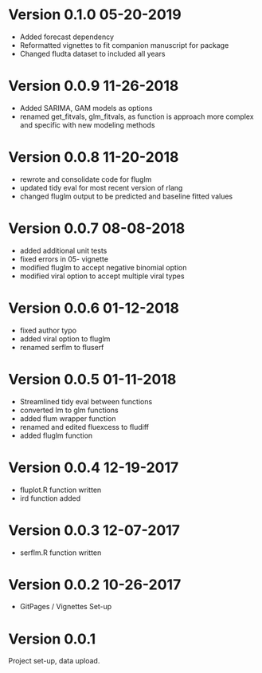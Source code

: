 # Version 0.1.0 05-20-2019
  * Added forecast dependency
  * Reformatted vignettes to fit companion manuscript for package
  * Changed fludta dataset to included all years
  
# Version 0.0.9 11-26-2018
  * Added SARIMA, GAM models as options  
  * renamed get_fitvals, glm_fitvals, as function is approach more complex and 
  specific with new modeling methods
  
# Version 0.0.8 11-20-2018
  * rewrote and consolidate code for fluglm
  * updated tidy eval for most recent version of rlang
  * changed fluglm output to be predicted and baseline fitted values

# Version 0.0.7 08-08-2018  

  * added additional unit tests  
  * fixed errors in 05- vignette  
  * modified fluglm to accept negative binomial option  
  * modified viral option to accept multiple viral types  

# Version 0.0.6 01-12-2018  

  * fixed author typo 
  * added viral option to fluglm
  * renamed serflm to fluserf
  
# Version 0.0.5 01-11-2018  

  * Streamlined tidy eval between functions
  * converted lm to glm functions
  * added flum wrapper function
  * renamed and edited fluexcess to fludiff
  * added fluglm function

# Version 0.0.4 12-19-2017  

  * fluplot.R function written
  * ird function added

# Version 0.0.3 12-07-2017  

  * serflm.R function written

# Version 0.0.2 10-26-2017  

  * GitPages / Vignettes Set-up

# Version 0.0.1

Project set-up, data upload.


